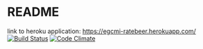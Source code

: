 # README

link to heroku application: https://egcmi-ratebeer.herokuapp.com/
[![Build Status](https://travis-ci.org/egcmi/wadror.png)](https://travis-ci.org/egcmi/wadror)
[![Code Climate](https://codeclimate.com/github/egcmi/wadror.png)](https://codeclimate.com/github/egcmi/wadror)